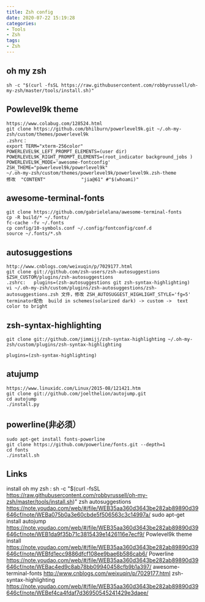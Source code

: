 ```yaml
---
title: Zsh config
date: 2020-07-22 15:19:28
categories:
- Tools
- Zsh
tags:
- Zsh
---
```


## oh my zsh

``` shell
sh -c "$(curl -fsSL https://raw.githubusercontent.com/robbyrussell/oh-my-zsh/master/tools/install.sh)"
```

## Powlevel9k theme

```
https://www.colabug.com/128524.html
git clone https://github.com/bhilburn/powerlevel9k.git ~/.oh-my-zsh/custom/themes/powerlevel9k
.zshrc：
export TERM="xterm-256color"
POWERLEVEL9K_LEFT_PROMPT_ELEMENTS=(user dir)
POWERLEVEL9K_RIGHT_PROMPT_ELEMENTS=(root_indicator background_jobs )
POWERLEVEL9K_MODE='awesome-fontconfig'
ZSH_THEME="powerlevel9k/powerlevel9k"
~/.oh-my-zsh/custom/themes/powerlevel9k/powerlevel9k.zsh-theme          修改  "CONTENT"             "jia@61" #"$(whoami)"
```

## awesome-terminal-fonts

``` shell
git clone https://github.com/gabrielelana/awesome-terminal-fonts
cp -R build/* ~/.fonts/
fc-cache -fv ~/.fonts
cp config/10-symbols.conf ~/.config/fontconfig/conf.d
source ~/.fonts/*.sh
```

## autosuggestions

 ``` shell
 http://www.cnblogs.com/weixuqin/p/7029177.html
git clone git://github.com/zsh-users/zsh-autosuggestions $ZSH_CUSTOM/plugins/zsh-autosuggestions
.zshrc:   plugins=(zsh-autosuggestions git zsh-syntax-highlighting)
vi ~/.oh-my-zsh/custom/plugins/zsh-autosuggestions/zsh-autosuggestions.zsh 文件，修改 ZSH_AUTOSUGGEST_HIGHLIGHT_STYLE='fg=5'
terminator配色  build in schemes(solarized dark) -> custom ->  text color to bright
 ```

## zsh-syntax-highlighting

``` shell
git clone git://github.com/jimmijj/zsh-syntax-highlighting ~/.oh-my-zsh/custom/plugins/zsh-syntax-highlighting

plugins=(zsh-syntax-highlighting)
```

## atujump

 ``` shell
 https://www.linuxidc.com/Linux/2015-08/121421.htm
git clone git://github.com/joelthelion/autojump.git
cd autojump
./install.py
 ```

## powerline(非必须）

``` shell
sudo apt-get install fonts-powerline
git clone https://github.com/powerline/fonts.git --depth=1
cd fonts
./install.sh
```


## Links
install oh my zsh :         sh -c "$(curl -fsSL https://raw.githubusercontent.com/robbyrussell/oh-my-zsh/master/tools/install.sh)"
zsh autosuggestions     https://note.youdao.com/web/#/file/WEB35aa360d3643be282ab89890d39646cf/note/WEBa075b0a3e60cbde5f506563c3c14997a/
sudo apt-get install autojump  https://note.youdao.com/web/#/file/WEB35aa360d3643be282ab89890d39646cf/note/WEB1da9f35b71c3815439e1426116e7ecf9/
Powlevel9k  theme install     https://note.youdao.com/web/#/file/WEB35aa360d3643be282ab89890d39646cf/note/WEBfd1ecc9886dfcf108ee9bae6b586cab6/
Powerline      https://note.youdao.com/web/#/file/WEB35aa360d3643be282ab89890d39646cf/note/WEBac4ed9c8ab78bb09940458cfb9b1a397/
awesome-terminal-fonts   http://www.cnblogs.com/weixuqin/p/7029177.html
zsh-syntax-highlighting  https://note.youdao.com/web/#/file/WEB35aa360d3643be282ab89890d39646cf/note/WEBef4ca4fdaf7d36950545241429e3daee/
